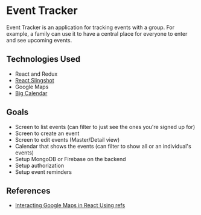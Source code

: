 # Event Tracker

Event Tracker is an application for tracking events with a group.  For example, a family can use it to have a central place
for everyone to enter and see upcoming events.

## Technologies Used
*  React and Redux
*  [React Slingshot](https://github.com/coryhouse/react-slingshot)
*  Google Maps
*  [Big Calendar](http://intljusticemission.github.io/react-big-calendar/examples/index.html#intro)


## Goals

*  Screen to list events (can filter to just see the ones you're signed up for)
*  Screen to create an event
*  Screen to edit events (Master/Detail view)
*  Calendar that shows the events (can filter to show all or an individual's events)
*  Setup MongoDB or Firebase on the backend
*  Setup authorization
*  Setup event reminders


## References

* [Interacting Google Maps in React Using refs](https://www.codementor.io/reactjs/tutorial/integrate-google-maps-api-react-refs)
